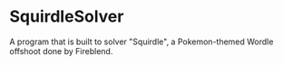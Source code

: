 # SquirdleSolver
A program that is built to solver "Squirdle", a Pokemon-themed Wordle offshoot done by Fireblend.
